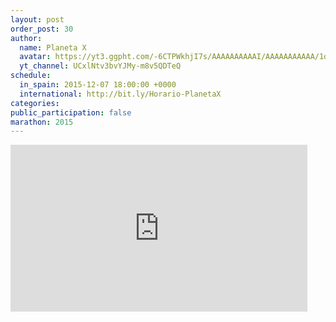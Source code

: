 ```yaml
---
layout: post
order_post: 30
author:
  name: Planeta X
  avatar: https://yt3.ggpht.com/-6CTPWkhjI7s/AAAAAAAAAAI/AAAAAAAAAAA/1oAdWU2ykto/s88-c-k-no/photo.jpg
  yt_channel: UCxlNtv3bvYJMy-m8v5QDTeQ
schedule:
  in_spain: 2015-12-07 18:00:00 +0000
  international: http://bit.ly/Horario-PlanetaX
categories:
public_participation: false
marathon: 2015
---
```

<iframe width="475" height="267" src="https://www.youtube.com/embed/videoseries?list=PLNGZ177MjKUpImComQAZxRJBTccLpG57o" frameborder="0" allowfullscreen></iframe>

